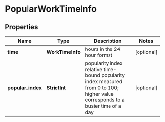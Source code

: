 # PopularWorkTimeInfo


## Properties

| Name | Type | Description | Notes |
|------------ | ------------- | ------------- | -------------|
**time** | **WorkTimeInfo** | hours in the 24-hour format |[optional]|
**popular_index** | **StrictInt** | popularity index<br>relative time-bound popularity index measured from 0 to 100;<br>higher value corresponds to a busier time of a day |[optional]|